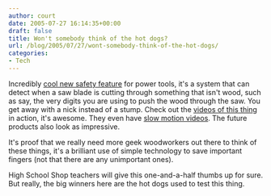 ```yaml
---
author: court
date: 2005-07-27 16:14:35+00:00
draft: false
title: Won't somebody think of the hot dogs?
url: /blog/2005/07/27/wont-somebody-think-of-the-hot-dogs/
categories:
- Tech
---
```


Incredibly [cool new safety feature](http://www.sawstop.com/index.htm) for power tools, it's a system that can detect when a saw blade is cutting through something that isn't wood, such as say, the very digits you are using to push the wood through the saw.  You get away with a nick instead of a stump.  Check out the [videos of this thing](http://www.sawstop.com/media/Table%20Saw%20-%20Quicktime%20high.mov) in action, it's awesome.  They even have [slow motion videos](http://www.sawstop.com/how-it-works-videos.htm).  The future products also look as impressive.

It's proof that we really need more geek woodworkers out there to think of these things, it's a brilliant use of simple technology to save important fingers (not that there are any unimportant ones).

High School Shop teachers will give this one-and-a-half thumbs up for sure.  But really, the big winners here are the hot dogs used to test this thing.
